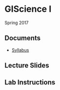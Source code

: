 # GIScience I
Spring 2017

## Documents

* [Syllabus](https://jblairpdx.github.io/GIScience_I/syllabus.html)

## Lecture Slides


## Lab Instructions

